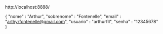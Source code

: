 http://localhost:8888/

{
    "nome" : "Arthur",
    "sobrenome" : "Fontenelle",
    "email" : "arthyrfontenelle@gmail.com",
    "usuario" : "arthurfll",
    "senha" : "12345678"
}
